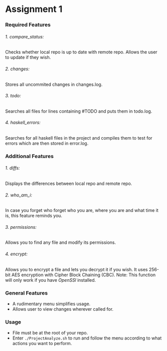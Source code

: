 # Assignment 1

### Required Features
###### 1. compare_status:
Checks whether local repo is up to date with remote repo. Allows the user to update if they wish.

###### 2. changes:
Stores all uncommited changes in changes.log.

###### 3. todo:
Searches all files for lines containing #TODO and puts them in todo.log.

###### 4. haskell_errors:
Searches for all haskell files in the project and compiles them to test for errors which are then stored in error.log.

### Additional Features
###### 1. diffs:
Displays the differences between local repo and remote repo.

###### 2. who_am_i:
In case you forget who forget who you are, where you are and what time it is, this feature reminds you.

###### 3. permissions:
Allows you to find any file and modify its permissions.

###### 4. encrypt:
Allows you to encrypt a file and lets you decrypt it if you wish. It uses 256-bit AES encryption with Cipher Block Chaining (CBC).
Note: This function will only work if you have *OpenSSl* installed.

### General Features
- A rudimentary menu simplifies usage.
- Allows user to view changes wherever called for.

### Usage
- File must be at the root of your repo.
- Enter `./ProjectAnalyze.sh` to run and follow the menu according to what actions you want to perform.
